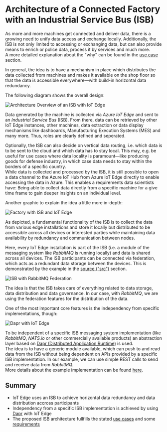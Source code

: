 # Architecture of a Connected Factory with an Industrial Service Bus (ISB)

As more and more machines get connected and deliver data, there is a growing need to unify data access and exchange locally.
Additionally, the ISB is not only limited to accessing or exchanging data, but can also provide means to enrich or police data, process it by services and much more.  
A more detailed explanation about the "why" can be found in the [use case](USECASES.md) section.

In general, the idea is to have a mechanism in place which distributes the data collected from machines and makes it available on the shop floor so that the data is accessible everywhere—with build-in horizontal data redundancy.

The following diagram shows the overall design:

![Architecture Overview of an ISB with IoT Edge](img/isb_overall_arch.jpg)

Data generated by the machine is collected via _Azure IoT Edge_ and sent to an _Industrial Service Bus_ (ISB).
From there, data can be retrieved by other IoT Edge instances, other machines, data extraction or data display mechanisms like dashboards, Manufacturing Execution Systems (MES) and many more.
Thus, roles are clearly defined and seperated.

Optionally, the ISB can also decide on vertical data routing, i.e. which data is to be sent to the cloud and which data has to stay local.
This may, e.g. be useful for use cases where data locality is paramount—like producing goods for defense industry, in which case data needs to stay within the borders of a specific country.  
While data is collected and processed by the ISB, it is still possible to open a data channel to the Azure IoT Hub from Azure IoT Edge directly to enable accessing the data in Azure.
This enables a requirements data scientists have: Being able to collect data directly from a specific machine for a give time frame to gain deeper insights on an individual level.

Another graphic to explain the idea a little more in-depth:

![Factory with ISB and IoT Edge](img/isb_factory_iotedge.jpg)

As depicted, a fundamental functionality of the ISB is to collect the data from various edge installations and store it locally but distributed to be accessible across all devices or interested parties while maintaining data availability by redundancy and communication between nodes.

Here, every IoT Edge installation is part of the ISB (i.e. a module of the messaging system like _RabbitMQ_ is running locally) and data is shared across all devices.
The ISB participants can be connected via federation, which acts as a redundant data storage between the devices.
This is demonstrated by the example in the [source ("src")](../src/federation/deployment/README.md) section.

![ISB with RabbitMQ Federation](img/federation.jpg)

The idea is that the ISB takes care of everything related to data storage, data distribution and data governance.
In our case, with _RabbitMQ_, we are using the federation features for the distribution of the data.

One of the most important core features is the independency from specific implementations, though:

![Dapr with IoT Edge](img/dapr_iotedge.jpg)

To be independent of a specific ISB messaging system implementation (like _RabbitMQ_, _NATS.io_ or other commercially available products) an abstraction layer based on [Dapr (Distributed Application Runtime)](https://dapr.io/) is used.  
The idea is to have a generic module available, which can push to and read data from the ISB without being dependent on APIs provided by a specific ISB implementation.
In our example, we can use simple REST calls to send and receive data from _RabbitMQ_.  
More details about the example implementation can be found [here](../src/federaion/README.md).

## Summary

- IoT Edge uses an ISB to achieve horizontal data redundancy and data distribution accross participants
- Independency from a specific ISB implementation is achieved by using [Dapr](https://dapr.io/) with IoT Edge
- The proposed ISB architecture fullfills the stated [use cases](USECASES.md) and some [requirements](REQUIREMENTS.md)
